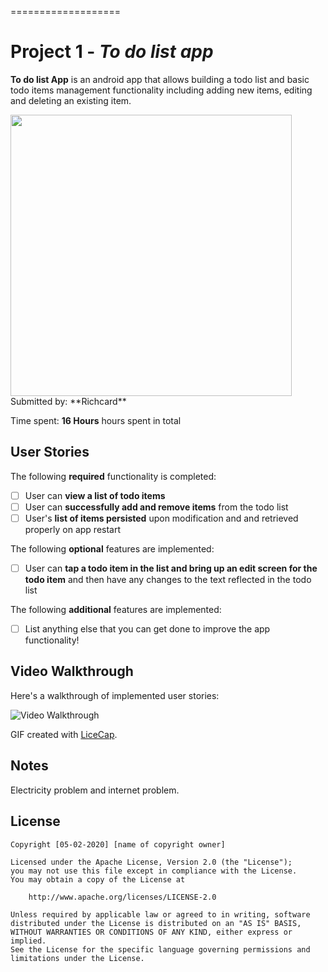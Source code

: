 
===================
# Project 1 - *To do list app*


**To do list App** is an android app that allows building a todo list and basic todo items management functionality including adding new items, editing and deleting an existing item.

<img src="https://imgur.com/24GSuqV" width="450" />
Submitted by: **Richcard**

Time spent: **16 Hours** hours spent in total

## User Stories

The following **required** functionality is completed:

* [ ] User can **view a list of todo items**
* [ ] User can **successfully add and remove items** from the todo list
* [ ] User's **list of items persisted** upon modification and and retrieved properly on app restart

The following **optional** features are implemented:

* [ ] User can **tap a todo item in the list and bring up an edit screen for the todo item** and then have any changes to the text reflected in the todo list

The following **additional** features are implemented:

* [ ] List anything else that you can get done to improve the app functionality!

## Video Walkthrough

Here's a walkthrough of implemented user stories:

<img src='https://imgur.com/24GSuqV' title='Video Walkthrough' width='' alt='Video Walkthrough' />

GIF created with [LiceCap](http://www.cockos.com/licecap/).

## Notes

Electricity problem and internet problem.

## License

    Copyright [05-02-2020] [name of copyright owner]

    Licensed under the Apache License, Version 2.0 (the "License");
    you may not use this file except in compliance with the License.
    You may obtain a copy of the License at

        http://www.apache.org/licenses/LICENSE-2.0

    Unless required by applicable law or agreed to in writing, software
    distributed under the License is distributed on an "AS IS" BASIS,
    WITHOUT WARRANTIES OR CONDITIONS OF ANY KIND, either express or implied.
    See the License for the specific language governing permissions and
    limitations under the License.
